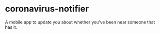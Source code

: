 # coronavirus-notifier
A mobile app to update you about whether you've been near someone that has it.
